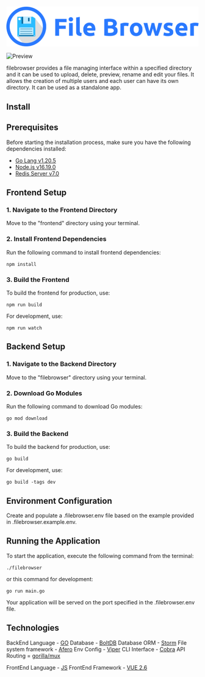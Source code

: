 <p align="center">
  <img src="https://raw.githubusercontent.com/filebrowser/logo/master/banner.png" width="550"/>
</p>

![Preview](https://user-images.githubusercontent.com/5447088/50716739-ebd26700-107a-11e9-9817-14230c53efd2.gif)


filebrowser provides a file managing interface within a specified directory and it can be used to upload, delete, preview, rename and edit your files. It allows the creation of multiple users and each user can have its own directory. It can be used as a standalone app.

## Install

## Prerequisites

Before starting the installation process, make sure you have the following dependencies installed:

- [Go Lang v1.20.5](https://go.dev/dl/)
- [Node.js v16.19.0](https://nodejs.org/uk/blog/release/v16.19.0)
- [Redis Server v7.0](https://redis.io/download/)

## Frontend Setup
### 1. Navigate to the Frontend Directory
Move to the "frontend" directory using your terminal.

### 2. Install Frontend Dependencies
Run the following command to install frontend dependencies:
```shell
npm install
```

### 3. Build the Frontend
To build the frontend for production, use:
```shell
npm run build
```
For development, use:
```shell
npm run watch
```

## Backend Setup

### 1. Navigate to the Backend Directory
Move to the "filebrowser" directory using your terminal.

### 2. Download Go Modules
Run the following command to download Go modules:
```shell
go mod download
```

### 3. Build the Backend
To build the backend for production, use:
```shell
go build
```

For development, use:
```shell
go build -tags dev
```

## Environment Configuration

Create and populate a .filebrowser.env file based on the example provided in .filebrowser.example.env.

## Running the Application

To start the application, execute the following command from the terminal:
```shell
./filebrowser
```
or this command for development:
```shell
go run main.go
```
Your application will be served on the port specified in the .filebrowser.env file.

## Technologies

BackEnd Language - [GO](https://go.dev/)
Database - [BoltDB](https://github.com/boltdb/bolt)
Database ORM - [Storm](https://github.com/asdine/storm)
File system framework - [Afero](https://github.com/spf13/afero)
Env Config - [Viper](https://github.com/spf13/viper)
CLI Interface - [Cobra](https://github.com/spf13/cobra)
API Routing = [gorilla/mux](https://github.com/gorilla/mux)


FrontEnd Language - [JS](https://developer.mozilla.org/en-US/docs/Web/JavaScript)
FrontEnd Framework - [VUE 2.6](https://v2.vuejs.org/)